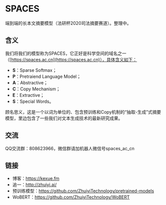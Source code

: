 # SPACES
端到端的长本文摘要模型（法研杯2020司法摘要赛道）。整理中。

## 含义

我们将我们的模型称为SPACES，它正好是科学空间的域名之一（[https://spaces.ac.cn](https://spaces.ac.cn)），具体含义如下：
- **S**：Sparse Softmax；
- **P**：Pretraiend Language Model；
- **A**：Abstractive；
- **C**：Copy Mechanism；
- **E**：Extractive；
- **S**：Special Words。

顾名思义，这是一个以词为单位的、包含预训练和Copy机制的“抽取-生成”式摘要模型，里边包含了一些我们对文本生成技术的最新研究成果。

## 交流

QQ交流群：808623966，微信群请加机器人微信号spaces_ac_cn

## 链接

- 博客：https://kexue.fm
- 追一：http://zhuiyi.ai/
- 预训练模型：https://github.com/ZhuiyiTechnology/pretrained-models
- WoBERT：https://github.com/ZhuiyiTechnology/WoBERT
